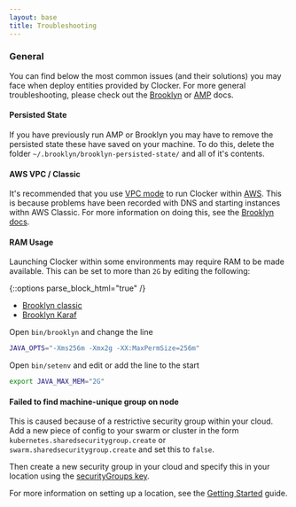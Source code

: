 ```yaml
---
layout: base
title: Troubleshooting
---
```


### General

You can find below the most common issues (and their solutions) you may face when deploy entities provided by Clocker. For more general troubleshooting, please check out the [Brooklyn](https://brooklyn.apache.org/v/latest/ops/troubleshooting/index.html) or [AMP](http://docs.cloudsoft.io/operations/troubleshooting/) docs.

#### Persisted State

If you have previously run AMP or Brooklyn you may have to remove the persisted state these have saved on your machine.
To do this, delete the folder `~/.brooklyn/brooklyn-persisted-state/` and all of it's contents.

#### AWS VPC / Classic
  
It's recommended that you use [VPC mode](http://docs.aws.amazon.com/AWSEC2/latest/UserGuide/using-vpc.html) to run Clocker within [AWS](http://aws.amazon.com/). This is because problems have been recorded with DNS and starting instances withn AWS Classic. For more information on doing this, see the [Brooklyn docs](http://brooklyn.apache.org/v/latest/ops/locations/index.html#ec2-classic-problems-with-vpc-only-hardware-instance-types).
  
#### RAM Usage
  
Launching Clocker within some environments may require RAM to be made available. This can be set to more than `2G` by editing the following:

{::options parse_block_html="true" /}

<ul class="nav nav-tabs">
    <li class="active classic-tab"><a data-target="#classic, .classic-tab" data-toggle="tab" href="#">Brooklyn classic</a></li>
    <li class="karaf-tab"><a data-target="#karaf, .karaf-tab" data-toggle="tab" href="#">Brooklyn Karaf</a></li>
</ul>

<div class="tab-content">
<div id="classic" class="tab-pane fade in active">

Open `bin/brooklyn` and change the line

```sh
JAVA_OPTS="-Xms256m -Xmx2g -XX:MaxPermSize=256m"
```

</div>
<div id="karaf" class="tab-pane fade">

Open `bin/setenv` and edit or add the line to the start

```sh
export JAVA_MAX_MEM="2G"
``` 

</div>
</div>
  
#### Failed to find machine-unique group on node
  
This is caused because of a restrictive security group within your cloud. Add a new piece of config to your swarm or cluster in the form `kubernetes.sharedsecuritygroup.create` or `swarm.sharedsecuritygroup.create` and set this to `false`.
  
Then create a new security group in your cloud and specify this in your location using the [securityGroups key](http://brooklyn.apache.org/v/latest/ops/locations/index.html#vm-creation).
  
For more information on setting up a location, see the [Getting Started](../index.html#getting-started) guide.
